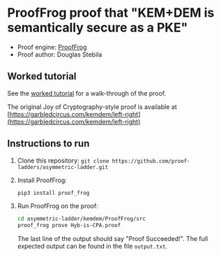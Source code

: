 # ProofFrog proof that "KEM+DEM is semantically secure as a PKE"

- Proof engine: [ProofFrog](https://prooffrog.github.io/)
- Proof author: Douglas Stebila

## Worked tutorial

See the [worked tutorial](tutorial/README.md) for a walk-through of the proof.

The original Joy of Cryptography-style proof is available at [https://garbledcircus.com/kemdem/left-right](https://garbledcircus.com/kemdem/left-right)

## Instructions to run

1. Clone this repository: `git clone https://github.com/proof-ladders/asymmetric-ladder.git`

2. Install ProofFrog:

	```sh
	pip3 install proof_frog
	```

3. Run ProofFrog on the proof:

	```sh
	cd asymmetric-ladder/kemdem/ProofFrog/src
	proof_frog prove Hyb-is-CPA.proof
	```

	The last line of the output should say "Proof Succeeded!".  The full expected output can be found in the file `output.txt`.
